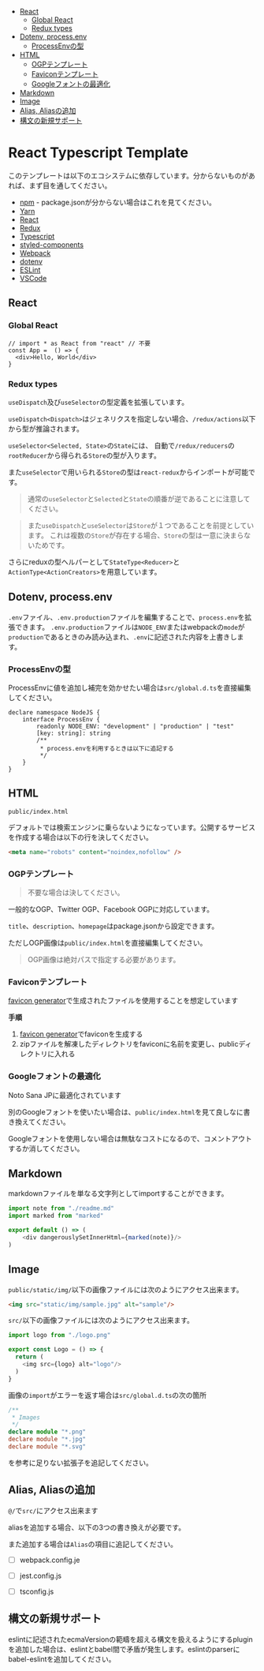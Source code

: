 - [React](#react)
  - [Global React](#global-react)
  - [Redux types](#redux-types)
- [Dotenv, process.env](#dotenv-processenv)
  - [ProcessEnvの型](#processenv%e3%81%ae%e5%9e%8b)
- [HTML](#html)
  - [OGPテンプレート](#ogp%e3%83%86%e3%83%b3%e3%83%97%e3%83%ac%e3%83%bc%e3%83%88)
  - [Faviconテンプレート](#favicon%e3%83%86%e3%83%b3%e3%83%97%e3%83%ac%e3%83%bc%e3%83%88)
  - [Googleフォントの最適化](#google%e3%83%95%e3%82%a9%e3%83%b3%e3%83%88%e3%81%ae%e6%9c%80%e9%81%a9%e5%8c%96)
- [Markdown](#markdown)
- [Image](#image)
- [Alias, Aliasの追加](#alias-alias%e3%81%ae%e8%bf%bd%e5%8a%a0)
- [構文の新規サポート](#%e6%a7%8b%e6%96%87%e3%81%ae%e6%96%b0%e8%a6%8f%e3%82%b5%e3%83%9d%e3%83%bc%e3%83%88)

# React Typescript Template

このテンプレートは以下のエコシステムに依存しています。分からないものがあれば、まず目を通してください。

- [npm](https://docs.npmjs.com/files/package.json) - package.jsonが分からない場合はこれを見てください。
- [Yarn](https://yarnpkg.com/ja/docs/getting-started)
- [React](https://reactjs.org/docs/getting-started.html)
- [Redux](https://redux.js.org/introduction/getting-started)
- [Typescript](http://www.typescriptlang.org/docs/handbook/typescript-in-5-minutes.html)
- [styled-components](https://styled-components.com/docs/basics#getting-started)
- [Webpack](https://webpack.js.org/guides/getting-started/)
- [dotenv](https://github.com/motdotla/dotenv)
- [ESLint](https://eslint.org/docs/user-guide/getting-started)
- [VSCode](https://code.visualstudio.com/docs/getstarted/introvideos)

## React

### Global React

```tsx
// import * as React from "react" // 不要
const App =  () => {
  <div>Hello, World</div>
}
```

### Redux types

`useDispatch`及び`useSelector`の型定義を拡張しています。

`useDispatch<Dispatch>`はジェネリクスを指定しない場合、`/redux/actions`以下から型が推論されます。

`useSelector<Selected, State>`の`State`には、
自動で`/redux/reducers`の`rootReducer`から得られる`Store`の型が入ります。

また`useSelector`で用いられる`Store`の型は`react-redux`からインポートが可能です。

> 通常の`useSelector`と`Selected`と`State`の順番が逆であることに注意してください。

> また`useDispatch`と`useSelector`は`Store`が１つであることを前提としています。
> これは複数の`Store`が存在する場合、`Store`の型は一意に決まらないためです。

さらにreduxの型ヘルパーとして`StateType<Reducer>`と`ActionType<ActionCreators>`を用意しています。

## Dotenv, process.env

`.env`ファイル、`.env.production`ファイルを編集することで、`process.env`を拡張できます。
`.env.production`ファイルは`NODE_ENV`またはwebpackの`mode`が`production`であるときのみ読み込まれ、`.env`に記述された内容を上書きします。

### ProcessEnvの型

ProcessEnvに値を追加し補完を効かせたい場合は`src/global.d.ts`を直接編集してください。

```tsx
declare namespace NodeJS {
    interface ProcessEnv {
        readonly NODE_ENV: "development" | "production" | "test"
        [key: string]: string
        /**
         * process.envを利用するときは以下に追記する
         */
    }
}
```

## HTML

`public/index.html`

デフォルトでは検索エンジンに乗らないようになっています。公開するサービスを作成する場合は以下の行を決してください。

```html
<meta name="robots" content="noindex,nofollow" />
```

### OGPテンプレート

> 不要な場合は決してください。

一般的なOGP、Twitter OGP、Facebook OGPに対応しています。

`title`、`description`、`homepage`はpackage.jsonから設定できます。

ただしOGP画像は`public/index.html`を直接編集してください。

> OGP画像は絶対パスで指定する必要があります。

### Faviconテンプレート

[favicon generator](https://www.favicon-generator.org/)で生成されたファイルを使用することを想定しています

**手順**

1. [favicon generator](https://www.favicon-generator.org/)でfaviconを生成する
2. zipファイルを解凍したディレクトリをfaviconに名前を変更し、publicディレクトリに入れる

### Googleフォントの最適化

Noto Sana JPに最適化されています

別のGoogleフォントを使いたい場合は、`public/index.html`を見て良しなに書き換えてください。

Googleフォントを使用しない場合は無駄なコストになるので、コメントアウトするか消してください。

## Markdown

markdownファイルを単なる文字列としてimportすることができます。

```typescript
import note from "./readme.md"
import marked from "marked"

export default () => (
    <div dangerouslySetInnerHtml={marked(note)}/>
)
```

## Image

`public/static/img/`以下の画像ファイルには次のようにアクセス出来ます。

```html
<img src="static/img/sample.jpg" alt="sample"/>
```

`src/`以下の画像ファイルには次のようにアクセス出来ます。

```typescript
import logo from "./logo.png"

export const Logo = () => {
  return (
  	<img src={logo} alt="logo"/> 
  )
}
```

画像の`import`がエラーを返す場合は`src/global.d.ts`の次の箇所

```typescript
/**
 * Images
 */
declare module "*.png"
declare module "*.jpg"
declare module "*.svg"
```

を参考に足りない拡張子を追記してください。

## Alias, Aliasの追加

`@/`で`src/`にアクセス出来ます

aliasを追加する場合、以下の3つの書き換えが必要です。

また追加する場合は`Alias`の項目に追記してください。

- [ ] webpack.config.je

- [ ] jest.config.js
- [ ] tsconfig.js

## 構文の新規サポート

eslintに記述されたecmaVersionの範疇を超える構文を扱えるようにするpluginを追加した場合は、eslintとbabel間で矛盾が発生します。eslintのparserにbabel-eslintを追加してください。

